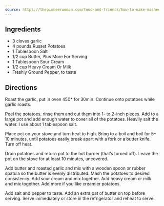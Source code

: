 ```yaml
---
source: https://thepioneerwoman.com/food-and-friends/how-to-make-mashed-potatoes
---
```


## Ingredients

* 3 cloves garlic
* 4 pounds Russet Potatoes
* 1 Tablespoon Salt
* 1/2 cup Butter, Plus More For Serving
* 1 Tablespoon Sour Cream
* 1/2 cup Heavy Cream Or Milk
* Freshly Ground Pepper, to taste

## Directions

Roast the garlic, put in oven 450* for 30min. Continue onto potatoes while garlic roasts.

Peel the potatoes, rinse them and cut them into 1- to 2-inch pieces. Add to a large pot and add enough water to cover all of the potatoes. Heavily salt the water. I use about 1 tablespoon salt.

Place pot on your stove and turn heat to high. Bring to a boil and boil for 5–10 minutes, until potatoes easily break apart with a fork or a butter knife. Turn off heat.

Drain potatoes and return pot to the hot burner (that’s turned off). Leave the pot on the stove for at least 10 minutes, uncovered.

Add butter and roasted garlic and mix with a wooden spoon or rubber spatula so the butter is evenly distributed. Mash the potatoes to desired consistency. Add sour cream and mix together. Add heavy cream or milk and mix together. Add more if you like creamier potatoes. 

Add salt and pepper to taste. Add an extra pat of butter on top before serving. Serve immediately or store in the refrigerator and reheat to serve.
